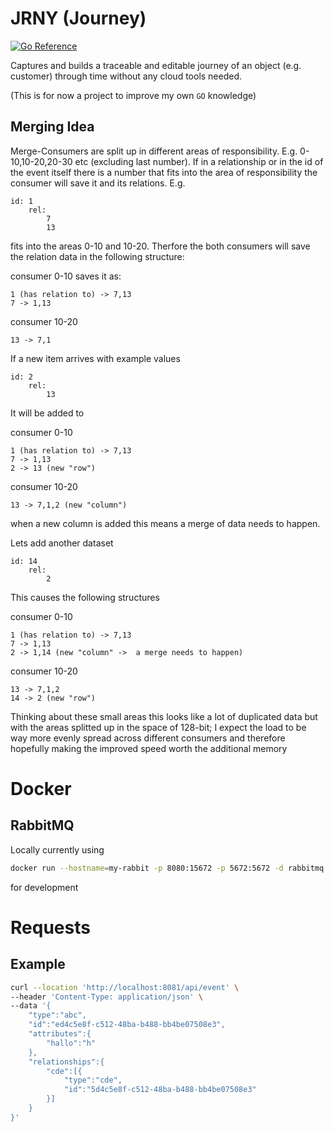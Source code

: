 # JRNY (Journey)

[![Go Reference](https://pkg.go.dev/badge/github.com/L4B0MB4/JRNY.svg)](https://pkg.go.dev/github.com/L4B0MB4/JRNY)

Captures and builds a traceable and editable journey of an object (e.g. customer) through time without any cloud tools needed.

(This is for now a project to improve my own `GO` knowledge)

## Merging Idea

Merge-Consumers are split up in different areas of responsibility. E.g. 0-10,10-20,20-30 etc (excluding last number).
If in a relationship or in the id of the event itself there is a number that fits into the area of responsibility
the consumer will save it and its relations.
E.g.

```
id: 1
    rel:
        7
        13
```

fits into the areas 0-10 and 10-20. Therfore the both consumers will save the relation data in the following structure:

consumer 0-10 saves it as:

```
1 (has relation to) -> 7,13
7 -> 1,13
```

consumer 10-20

```
13 -> 7,1
```

If a new item arrives with example values

```
id: 2
    rel:
        13
```

It will be added to

consumer 0-10

```
1 (has relation to) -> 7,13
7 -> 1,13
2 -> 13 (new "row")
```

consumer 10-20

```
13 -> 7,1,2 (new "column")
```

when a new column is added this means a merge of data needs to happen.

Lets add another dataset

```
id: 14
    rel:
        2
```

This causes the following structures

consumer 0-10

```
1 (has relation to) -> 7,13
7 -> 1,13
2 -> 1,14 (new "column" ->  a merge needs to happen)
```

consumer 10-20

```
13 -> 7,1,2
14 -> 2 (new "row")
```

Thinking about these small areas this looks like a lot of duplicated data but with the areas splitted up in the space of 128-bit; I expect the load to be way more evenly spread across different consumers and therefore hopefully making the improved speed worth the additional memory

# Docker

## RabbitMQ

Locally currently using

```bash
docker run --hostname=my-rabbit -p 8080:15672 -p 5672:5672 -d rabbitmq:3-management
```

for development

# Requests

## Example

```bash
curl --location 'http://localhost:8081/api/event' \
--header 'Content-Type: application/json' \
--data '{
    "type":"abc",
    "id":"ed4c5e8f-c512-48ba-b488-bb4be07508e3",
    "attributes":{
        "hallo":"h"
    },
    "relationships":{
        "cde":[{
            "type":"cde",
            "id":"5d4c5e8f-c512-48ba-b488-bb4be07508e3"
        }]
    }
}'
```
